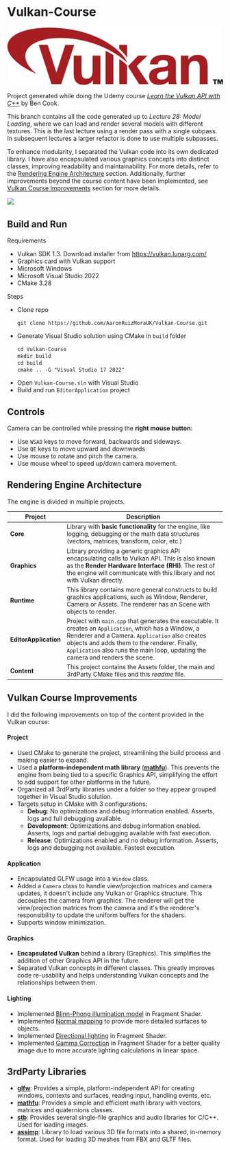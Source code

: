 # Vulkan-Course

<img src="./Vulkan-logo.png">

Project generated while doing the Udemy course *[Learn the Vulkan API with C++](https://www.udemy.com/course/learn-the-vulkan-api-with-cpp/)* by Ben Cook.

This branch contains all the code generated up to *Lecture 28: Model Loading*, where we can load and render several models with different textures. This is the last lecture using a render pass with a single subpass. In subsequent lectures a larger refactor is done to use multiple subpasses.

To enhance modularity, I separated the Vulkan code into its own dedicated library. I have also encapsulated various graphics concepts into distinct classes, improving readability and maintainability. For more details, refer to the [Rendering Engine Architecture](#Rendering-Engine-Architecture) section. Additionally, further improvements beyond the course content have been implemented, see [Vulkan Course Improvements](#Vulkan-Course-Improvements) section for more details.

<img src="./Vulkan_GraphicsEngine.gif">

## Build and Run

Requirements
- Vulkan SDK 1.3. Download installer from https://vulkan.lunarg.com/
- Graphics card with Vulkan support
- Microsoft Windows 
- Microsoft Visual Studio 2022
- CMake 3.28

Steps
- Clone repo
  ````
  git clone https://github.com/AaronRuizMoraUK/Vulkan-Course.git
  ````
- Generate Visual Studio solution using CMake in `build` folder
  ```` 
  cd Vulkan-Course
  mkdir build
  cd build
  cmake .. -G "Visual Studio 17 2022"
  ````
- Open `Vulkan-Course.sln` with Visual Studio
- Build and run `EditorApplication` project

## Controls

Camera can be controlled while pressing the **right mouse button**:

- Use `WSAD` keys to move forward, backwards and sideways.
- Use `QE` keys to move upward and downwards
- Use mouse to rotate and pitch the camera.
- Use mouse wheel to speed up/down camera movement.

## Rendering Engine Architecture

The engine is divided in multiple projects.

| Project | Description |
| ------- | ----------- |
| **Core** | Library with **basic functionality** for the engine, like logging, debugging or the math data structures (vectors, matrices, transform, color, etc.) |
| **Graphics** | Library providing a generic graphics API encapsulating calls to Vulkan API. This is also known as the **Render Hardware Interface (RHI)**. The rest of the engine will communicate with this library and not with Vulkan directly. |
| **Runtime** | This library contains more general constructs to build graphics applications, such as Window, Renderer, Camera or Assets. The renderer has an Scene with objects to render. |
| **EditorApplication** | Project with `main.cpp` that generates the executable. It creates an `Application`, which has a Window, a Renderer and a Camera. `Application` also creates objects and adds them to the renderer. Finally, `Application` also runs the main loop, updating the camera and renders the scene. |
| **Content** | This project contains the Assets folder, the main and 3rdParty CMake files and this *readme* file. |

## Vulkan Course Improvements

I did the following improvements on top of the content provided in the Vulkan course:

#### Project

- Used CMake to generate the project, streamlining the build process and making easier to expand.
- Used a **platform-independent math library** (**[mathfu](https://github.com/google/mathfu.git)**). This prevents the engine from being tied to a specific Graphics API, simplifying the effort to add support for other platforms in the future.
- Organized all 3rdParty libraries under a folder so they appear grouped together in Visual Studio solution.
- Targets setup in CMake with 3 configurations:
  - **Debug**: No optimizations and debug information enabled. Asserts, logs and full debugging available.
  - **Development**: Optimizations and debug information enabled. Asserts, logs and partial debugging available with fast execution.
  - **Release**: Optimizations enabled and no debug information. Asserts, logs and debugging not available. Fastest execution.

#### Application

- Encapsulated GLFW usage into a `Window` class.
- Added a `Camera` class to handle view/projection matrices and camera updates, it doesn't include any Vulkan or Graphics structure. This decouples the camera from 
graphics. The renderer will get the view/projection matrices from the camera and it's the renderer's responsibility to update the uniform buffers for the shaders.
- Supports window minimization.

#### Graphics

- **Encapsulated Vulkan** behind a library (Graphics). This simplifies the addition of other Graphics API in the future.
- Separated Vulkan concepts in different classes. This greatly improves code re-usability and helps understanding Vulkan concepts and the relationships between them.

#### Lighting
 
- Implemented [Blinn-Phong illumination model](https://learnopengl.com/Advanced-Lighting/Advanced-Lighting) in Fragment Shader.
- Implemented [Normal mapping](https://learnopengl.com/Advanced-Lighting/Normal-Mapping) to provide more detailed surfaces to objects.
- Implemented [Directional lighting](https://learnopengl.com/Lighting/Multiple-lights) in Fragment Shader.
- Implemented [Gamma Correction](https://learnopengl.com/Advanced-Lighting/Gamma-Correction) in Fragment Shader for a better quality image due to more accurate lighting calculations in linear space.

## 3rdParty Libraries

- **[glfw](https://github.com/glfw/glfw.git)**: Provides a simple, platform-independent API for creating windows, contexts and surfaces, reading input, handling events, etc.
- **[mathfu](https://github.com/google/mathfu.git)**: Provides a simple and efficient math library with vectors, matrices and quaternions classes.
- **[stb](https://github.com/nothings/stb.git)**: Provides several single-file graphics and audio libraries for C/C++. Used for loading images.
- **[assimp](https://github.com/assimp/assimp.git)**: Library to load various 3D file formats into a shared, in-memory format. Used for loading 3D meshes from FBX and GLTF files.
